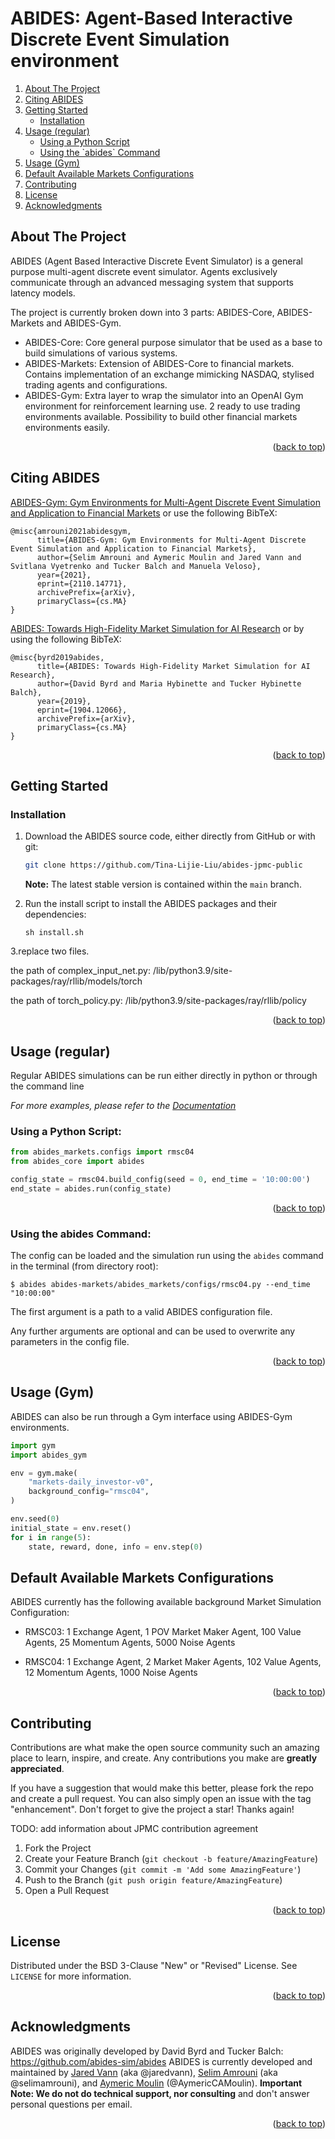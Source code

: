 <div id="top"></div>

# ABIDES: Agent-Based Interactive Discrete Event Simulation environment

<!-- TABLE OF CONTENTS -->
<ol>
  <li>
    <a href="#about-the-project">About The Project</a>
  </li>
  <li><a href="#citing-abides">Citing ABIDES</a></li>
  <li>
    <a href="#getting-started">Getting Started</a>
    <ul>
      <li><a href="#installation">Installation</a></li>
    </ul>
  </li>
  <li>
    <a href="#usage-regular">Usage (regular)</a>
    <ul>
      <li><a href="#using-a-python-script">Using a Python Script</a></li>
      <li><a href="#using-the-abides-command">Using the `abides` Command</a></li>
    </ul>
  </li>
  <li><a href="#usage-gym">Usage (Gym)</a></li>
  <li><a href="#default-available-markets-configurations">Default Available Markets Configurations</a></li>
  <li><a href="#contributing">Contributing</a></li>
  <li><a href="#license">License</a></li>
  <li><a href="#acknowledgments">Acknowledgments</a></li>
</ol>

<!-- ABOUT THE PROJECT -->
## About The Project

ABIDES (Agent Based Interactive Discrete Event Simulator) is a general purpose multi-agent discrete event simulator. Agents exclusively communicate through an advanced messaging system that supports latency models.

The project is currently broken down into 3 parts: ABIDES-Core, ABIDES-Markets and ABIDES-Gym.

* ABIDES-Core: Core general purpose simulator that be used as a base to build simulations of various systems.
* ABIDES-Markets: Extension of ABIDES-Core to financial markets. Contains implementation of an exchange mimicking NASDAQ, stylised trading agents and configurations.
* ABIDES-Gym: Extra layer to wrap the simulator into an OpenAI Gym environment for reinforcement learning use. 2 ready to use trading environments available. Possibility to build other financial markets environments easily.

<p align="right">(<a href="#top">back to top</a>)</p>

<!-- CITING -->
## Citing ABIDES

[ABIDES-Gym: Gym Environments for Multi-Agent Discrete Event Simulation and Application to Financial Markets](https://arxiv.org/pdf/2110.14771.pdf) or use
the following BibTeX:

```
@misc{amrouni2021abidesgym,
      title={ABIDES-Gym: Gym Environments for Multi-Agent Discrete Event Simulation and Application to Financial Markets}, 
      author={Selim Amrouni and Aymeric Moulin and Jared Vann and Svitlana Vyetrenko and Tucker Balch and Manuela Veloso},
      year={2021},
      eprint={2110.14771},
      archivePrefix={arXiv},
      primaryClass={cs.MA}
}
```

[ABIDES: Towards High-Fidelity Market Simulation for AI Research](https://arxiv.org/abs/1904.12066)
or by using the following BibTeX:

```
@misc{byrd2019abides,
      title={ABIDES: Towards High-Fidelity Market Simulation for AI Research}, 
      author={David Byrd and Maria Hybinette and Tucker Hybinette Balch},
      year={2019},
      eprint={1904.12066},
      archivePrefix={arXiv},
      primaryClass={cs.MA}
}
```
<p align="right">(<a href="#top">back to top</a>)</p>

<!-- GETTING STARTED -->
## Getting Started
### Installation

1. Download the ABIDES source code, either directly from GitHub or with git:

    ```bash
    git clone https://github.com/Tina-Lijie-Liu/abides-jpmc-public
    ```

    **Note:** The latest stable version is contained within the `main` branch.

2. Run the install script to install the ABIDES packages and their dependencies:

    ```
    sh install.sh
    ```
3.replace two files. 

  the path of complex_input_net.py: /lib/python3.9/site-packages/ray/rllib/models/torch
  
  the path of torch_policy.py: /lib/python3.9/site-packages/ray/rllib/policy

<p align="right">(<a href="#top">back to top</a>)</p>

<!-- USAGE EXAMPLES -->
## Usage (regular)
Regular ABIDES simulations can be run either directly in python or through the command line

_For more examples, please refer to the [Documentation](https://example.com)_

### Using a Python Script:

```python
from abides_markets.configs import rmsc04
from abides_core import abides

config_state = rmsc04.build_config(seed = 0, end_time = '10:00:00')
end_state = abides.run(config_state)
```
<p align="right">(<a href="#top">back to top</a>)</p>

### Using the abides Command:

The config can be loaded and the simulation run using the `abides`
command in the terminal (from directory root):

```
$ abides abides-markets/abides_markets/configs/rmsc04.py --end_time "10:00:00"
```

The first argument is a path to a valid ABIDES configuration file.

Any further arguments are optional and can be used to overwrite any parameters
in the config file.

<p align="right">(<a href="#top">back to top</a>)</p>

## Usage (Gym)
ABIDES can also be run through a Gym interface using ABIDES-Gym environments.

```python
import gym
import abides_gym

env = gym.make(
    "markets-daily_investor-v0",
    background_config="rmsc04",
)

env.seed(0)
initial_state = env.reset()
for i in range(5):
    state, reward, done, info = env.step(0)
```

## Default Available Markets Configurations

ABIDES currently has the following available background Market Simulation Configuration:

* RMSC03: 1 Exchange Agent, 1 POV Market Maker Agent, 100 Value Agents, 25 Momentum Agents, 5000 Noise Agents
 
* RMSC04: 1 Exchange Agent, 2 Market Maker Agents, 102 Value Agents, 12 Momentum Agents, 1000  Noise Agents

<p align="right">(<a href="#top">back to top</a>)</p>

<!-- CONTRIBUTING -->
## Contributing

Contributions are what make the open source community such an amazing place to learn, inspire, and create. Any contributions you make are **greatly appreciated**.

If you have a suggestion that would make this better, please fork the repo and create a pull request. You can also simply open an issue with the tag "enhancement".
Don't forget to give the project a star! Thanks again!

TODO: add information about JPMC contribution agreement

1. Fork the Project
2. Create your Feature Branch (`git checkout -b feature/AmazingFeature`)
3. Commit your Changes (`git commit -m 'Add some AmazingFeature'`)
4. Push to the Branch (`git push origin feature/AmazingFeature`)
5. Open a Pull Request

<p align="right">(<a href="#top">back to top</a>)</p>

<!-- LICENSE -->
## License
Distributed under the BSD 3-Clause "New" or "Revised" License. See `LICENSE` for more information.

<p align="right">(<a href="#top">back to top</a>)</p>

<!-- ACKNOWLEDGMENTS -->
## Acknowledgments
ABIDES was originally developed by David Byrd and Tucker Balch: https://github.com/abides-sim/abides
ABIDES is currently developed and maintained by [Jared Vann](https://github.com/jaredvann) (aka @jaredvann), [Selim Amrouni](https://github.com/selimamrouni) (aka @selimamrouni), and [Aymeric Moulin](https://github.com/AymericCAMoulin) (@AymericCAMoulin).
**Important Note: We do not do technical support, nor consulting** and don't answer personal questions per email.

<p align="right">(<a href="#top">back to top</a>)</p>
